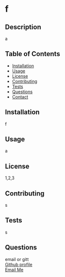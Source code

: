 
# f

## Description
a

## Table of Contents
- [Installation](#installation)
- [Usage](#usage)
- [License](#license)
- [Contributing](#contributing)
- [Tests](#tests)
- [Questions](#questions)
- [Contact](#contact)

## Installation
f

## Usage
a

## License
1,2,3

## Contributing
s

## Tests
s

## Questions
email or gitt  
[Github profile](https://www.github.com/sabhanson)  
[Email Me](mailto:sabhanson7@gmail.com)
